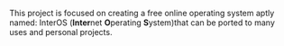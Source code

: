 This project is focused on creating a free online operating system aptly named: InterOS (<b>Inter</b>net <b>O</b>perating <b>S</b>ystem)that can be ported to many uses and personal projects.